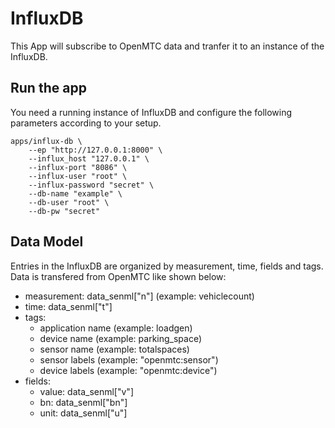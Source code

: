 # InfluxDB

This App will subscribe to OpenMTC data and tranfer it to an instance of the InfluxDB.

## Run the app

You need a running instance of InfluxDB and configure the following parameters according to your setup.

```
apps/influx-db \
    --ep "http://127.0.0.1:8000" \
    --influx_host "127.0.0.1" \
    --influx-port "8086" \
    --influx-user "root" \
    --influx-password "secret" \
    --db-name "example" \
    --db-user "root" \
    --db-pw "secret"
```

## Data Model

Entries in the InfluxDB are organized by measurement, time, fields and tags. Data is transfered from OpenMTC like shown below:

* measurement: data_senml["n"] (example: vehiclecount)
* time: data_senml["t"]
* tags:
  * application name (example: loadgen)
  * device name (example: parking_space)
  * sensor name (example: totalspaces)
  * sensor labels (example: "openmtc:sensor")
  * device labels (example: "openmtc:device")
* fields:
  * value: data_senml["v"]
  * bn: data_senml["bn"]
  * unit: data_senml["u"]
